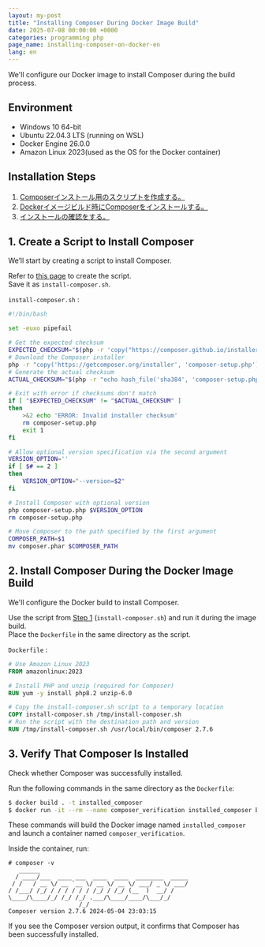 ```yaml
---
layout: my-post
title: "Installing Composer During Docker Image Build"
date: 2025-07-08 00:00:00 +0000
categories: programming php
page_name: installing-composer-on-docker-en
lang: en
---
```


We'll configure our Docker image to install Composer during the build process.

## Environment
- Windows 10 64-bit
- Ubuntu 22.04.3 LTS (running on WSL)
- Docker Engine 26.0.0
- Amazon Linux 2023(used as the OS for the Docker container)

## Installation Steps
1. [Composerインストール用のスクリプトを作成する。](#1-composerインストール用のスクリプトを作成する)
2. [Dockerイメージビルド時にComposerをインストールする。](#2-dockerイメージビルド時にcomposerをインストールする)
3. [インストールの確認をする。](#3-インストールの確認をする)

## 1. Create a Script to Install Composer
We’ll start by creating a script to install Composer.

Refer to [this page](https://getcomposer.org/doc/faqs/how-to-install-composer-programmatically.md) to create the script.  
Save it as `install-composer.sh`.

`install-composer.sh` :

```bash
#!/bin/bash

set -euxo pipefail

# Get the expected checksum
EXPECTED_CHECKSUM="$(php -r 'copy("https://composer.github.io/installer.sig", "php://stdout");')"
# Download the Composer installer
php -r "copy('https://getcomposer.org/installer', 'composer-setup.php');"
# Generate the actual checksum
ACTUAL_CHECKSUM="$(php -r "echo hash_file('sha384', 'composer-setup.php');")"

# Exit with error if checksums don't match
if [ "$EXPECTED_CHECKSUM" != "$ACTUAL_CHECKSUM" ]
then
    >&2 echo 'ERROR: Invalid installer checksum'
    rm composer-setup.php
    exit 1
fi

# Allow optional version specification via the second argument
VERSION_OPTION=''
if [ $# == 2 ]
then
    VERSION_OPTION="--version=$2"
fi

# Install Composer with optional version
php composer-setup.php $VERSION_OPTION
rm composer-setup.php

# Move Composer to the path specified by the first argument
COMPOSER_PATH=$1
mv composer.phar $COMPOSER_PATH
```

## 2. Install Composer During the Docker Image Build
We'll configure the Docker build to install Composer.

Use the script from [Step 1](#1-create-a-script-to-install-composer) (`install-composer.sh`) and run it during the image build.  
Place the `Dockerfile` in the same directory as the script.

`Dockerfile` :
```dockerfile
# Use Amazon Linux 2023
FROM amazonlinux:2023

# Install PHP and unzip (required for Composer)
RUN yum -y install php8.2 unzip-6.0

# Copy the install-composer.sh script to a temporary location
COPY install-composer.sh /tmp/install-composer.sh
# Run the script with the destination path and version
RUN /tmp/install-composer.sh /usr/local/bin/composer 2.7.6
```

## 3. Verify That Composer Is Installed
Check whether Composer was successfully installed.

Run the following commands in the same directory as the `Dockerfile`:

```bash
$ docker build . -t installed_composer
$ docker run -it --rm --name composer_verification installed_composer bash
```

These commands will build the Docker image named `installed_composer` and launch a container named `composer_verification`.

Inside the container, run:

```
# composer -v
   ______
  / ____/___  ____ ___  ____  ____  ________  _____
 / /   / __ \/ __ `__ \/ __ \/ __ \/ ___/ _ \/ ___/
/ /___/ /_/ / / / / / / /_/ / /_/ (__  )  __/ /
\____/\____/_/ /_/ /_/ .___/\____/____/\___/_/
                    /_/
Composer version 2.7.6 2024-05-04 23:03:15
```

If you see the Composer version output, it confirms that Composer has been successfully installed.